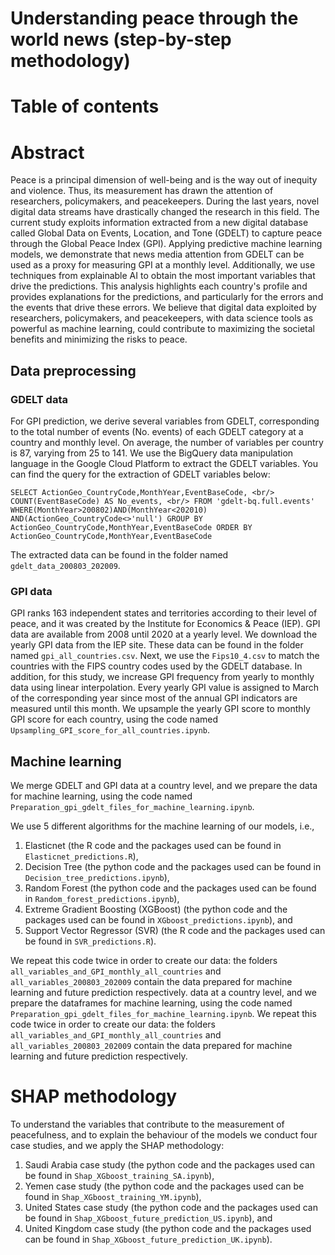 # Understanding peace through the world news (step-by-step methodology)
# Table of contents
# Abstract 
Peace is a principal dimension of well-being and is the way out of inequity and violence. Thus, its measurement has drawn the attention of researchers, policymakers, and peacekeepers. During the last years, novel digital data streams have drastically changed the research in this field. The current study exploits information extracted from a new digital database called Global Data on Events, Location, and Tone (GDELT) to capture peace through the Global Peace Index (GPI). Applying predictive machine learning models, we demonstrate that news media attention from GDELT can be used as a proxy for measuring GPI at a monthly level. Additionally, we use techniques from explainable AI to obtain the most important variables that drive the predictions. 
This analysis highlights each country's profile and provides explanations for the predictions, and particularly for the errors and the events that drive these errors. We believe that digital data exploited by researchers, policymakers, and peacekeepers, with data science tools as powerful as machine learning, could contribute to maximizing the societal benefits and minimizing the risks to peace.

## Data preprocessing

### GDELT data
For GPI prediction, we derive several variables from GDELT, corresponding to the total number of events (No. events) of each GDELT category at a country and monthly level. On average, the number of variables per country is 87, varying from 25 to 141. We use the BigQuery data manipulation language in 
the Google Cloud Platform to extract the GDELT variables. You can find the query for the extraction of GDELT variables below:

`SELECT ActionGeo_CountryCode,MonthYear,EventBaseCode, <br/>
COUNT(EventBaseCode) AS No_events, <br/>
FROM 'gdelt-bq.full.events' 
WHERE(MonthYear>200802)AND(MonthYear<202010)
AND(ActionGeo_CountryCode<>'null')
GROUP BY ActionGeo_CountryCode,MonthYear,EventBaseCode
ORDER BY ActionGeo_CountryCode,MonthYear,EventBaseCode`

The extracted data can be found in the folder named `gdelt_data_200803_202009`.

### GPI data
GPI ranks 163 independent states and territories according to their level of peace, and it was created by the Institute for Economics & Peace (IEP). 
GPI data are available from 2008 until 2020 at a yearly level. We download the yearly GPI data from the IEP site. These data can be found in the folder named `gpi_all_countries.csv`. Next, we use the `Fips10_4.csv` to match the countries with the FIPS country codes used by the GDELT database. In addition, for this study, we increase GPI frequency from yearly to monthly data using linear interpolation. Every yearly GPI value is assigned to March of the corresponding year since most of the annual GPI indicators are measured until this month. We upsample the yearly GPI score to monthly GPI score for each country, 
using the code named `Upsampling_GPI_score_for_all_countries.ipynb`.

## Machine learning
We merge GDELT and GPI data at a country level, and we prepare the data for machine learning, using the code named `Preparation_gpi_gdelt_files_for_machine_learning.ipynb`. 

We use 5 different algorithms for the machine learning of our models, i.e.,
1. Elasticnet (the R code and the packages used can be found in `Elasticnet_predictions.R`),
2. Decision Tree (the python code and the packages used can be found in `Decision_tree_predictions.ipynb`),
3. Random Forest (the python code and the packages used can be found in `Random_forest_predictions.ipynb`),
4. Extreme Gradient Boosting (XGBoost) (the python code and the packages used can be found in `XGboost_predictions.ipynb`), and
5. Support Vector Regressor (SVR) (the R code and the packages used can be found in `SVR_predictions.R`).


We repeat this code twice in order to create our data: the folders `all_variables_and_GPI_monthly_all_countries` and `all_variables_200803_202009` contain
the data prepared for machine learning and future prediction respectively.
data at a country level, and we prepare the dataframes for machine learning, using the code named `Preparation_gpi_gdelt_files_for_machine_learning.ipynb`. We repeat this code twice in order to create our data: the folders `all_variables_and_GPI_monthly_all_countries` and `all_variables_200803_202009` contain
the data prepared for machine learning and future prediction respectively.  

# SHAP methodology
To understand the variables that contribute to the measurement of peacefulness, and to explain the behaviour of the models we conduct four case studies, and
we apply the SHAP methodology:
1. Saudi Arabia case study (the python code and the packages used can be found in `Shap_XGboost_training_SA.ipynb`),
2. Yemen case study (the python code and the packages used can be found in `Shap_XGboost_training_YM.ipynb`),
3. United States case study (the python code and the packages used can be found in `Shap_XGboost_future_prediction_US.ipynb`), and
4. United Kingdom case study (the python code and the packages used can be found in `Shap_XGboost_future_prediction_UK.ipynb`).
